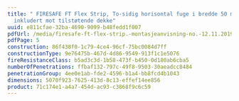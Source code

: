 ```yaml
---
title: " FIRESAFE FT Flex Strip, To-sidig horisontal fuge i bredde 50 mm,
  inkludert mot tilstøtende dekke"
uuid: e811cfae-32ba-4690-9099-b48fedd1f007
pdfUrl: /media/firesafe-ft-flex-strip.-montasjeanvisning-no.-12.11.2019.pdf
pdfPage: 5
construction: 86f438f0-1c79-4ce4-96cf-75bc0084d7ff
constructionType: 9e76475b-467d-4d86-9549-913f1c1e5076
fireResistanceClass: b5ad3c3d-1b58-473f-b450-0d180ab6cba5
numberOfPenetrations: ffbaf132-797c-49f8-9503-30aeadcc8484
penetrationGroup: 4ee0e1ab-fde2-4596-b1a4-bb8fcd4b1043
dimensions: 5070f923-7625-413d-8c13-effef14ee856
product: 71c174e1-a4a7-454d-ac93-c3868f9c6c59
---
```

